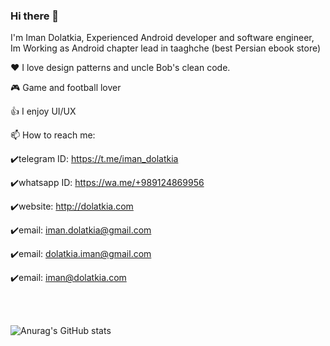 ### Hi there 👋
I'm Iman Dolatkia,
Experienced Android developer and software engineer, Im Working as Android chapter lead in taaghche (best Persian ebook store)

❤️ I love design patterns and uncle Bob's clean code.

🎮 Game and football lover

👍 I enjoy UI/UX

📫 How to reach me:

   ✔️telegram ID: https://t.me/iman_dolatkia

   ✔️whatsapp ID: https://wa.me/+989124869956 
   
   ✔️website: http://dolatkia.com

   ✔️email: iman.dolatkia@gmail.com
      
   ✔️email: dolatkia.iman@gmail.com
   
   ✔️email: iman@dolatkia.com
  
  <br>
  <br>

![Anurag's GitHub stats](https://github-readme-stats.vercel.app/api?username=imandolatkia&show_icons=true&theme=transparent)

<!--
**imandolatkia/imandolatkia** is a ✨ _special_ ✨ repository because its `README.md` (this file) appears on your GitHub profile.

Here are some ideas to get you started:

- 🔭 I’m currently working on ...
- 🌱 I’m currently learning ...
- 👯 I’m looking to collaborate on ...
- 🤔 I’m looking for help with ...
- 💬 Ask me about ...
- 📫 How to reach me: ...
- 😄 Pronouns: ...
- ⚡ Fun fact: ...
-->

